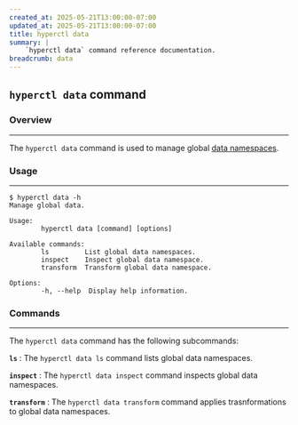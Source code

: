 ```yaml
---
created_at: 2025-05-21T13:00:00-07:00
updated_at: 2025-05-21T13:00:00-07:00
title: hyperctl data
summary: |
    `hyperctl data` command reference documentation.
breadcrumb: data
---
```


## `hyperctl data` command

<auto-toc selectors="h3,h4,h5,h6,dl dt"></auto-toc>

### Overview 
------------
The `hyperctl data` command is used to manage global [data namespaces].

### Usage
---------

```plaintext
$ hyperctl data -h
Manage global data.

Usage:
        hyperctl data [command] [options]

Available commands:
        ls         List global data namespaces.
        inspect    Inspect global data namespace.
        transform  Transform global data namespace.

Options:
        -h, --help  Display help information.
```

### Commands
------------

The `hyperctl data` command has the following subcommands:

**`ls`**
: The `hyperctl data ls` command lists global data namespaces.

  <learn-more ht-block href='./ls/'></learn-more>

**`inspect`**
: The `hyperctl data inspect` command inspects global data namespaces.

  <learn-more ht-block href='./inspect/'></learn-more>

**`transform`**
: The `hyperctl data transform` command applies trasnformations to global data namespaces.

  <learn-more ht-block href='./transform/'></learn-more>

<!-- Links -->
[data namespaces]: /docs/reference/cms/namespaces/